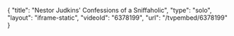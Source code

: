 {
    "title": "Nestor Judkins' Confessions of a Sniffaholic",
    "type": "solo",
    "layout": "iframe-static",
    "videoId": "6378199",
    "url": "\/tvpembed\/6378199"
}